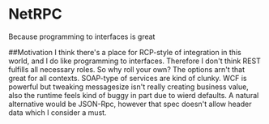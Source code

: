 # NetRPC
Because programming to interfaces is great

##Motivation
I think there's a place for RCP-style of integration in this world, and I do like programming to interfaces. Therefore I don't think REST fulfills all necessary roles. 
So why roll your own? The options arn't that great for all contexts. SOAP-type of services are kind of clunky. WCF is powerful but tweaking messagesize isn't really creating business value, also the runtime feels kind of buggy in part due to wierd defaults. A natural alternative would be JSON-Rpc, however that spec doesn't allow header data which I consider a must.